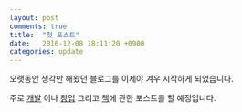```yaml
---
layout: post
comments: true
title:  "첫 포스트"
date:   2016-12-08 18:11:20 +0900
categories: update
---
```



오랫동안 생각만 해왔던 블로그를 이제야 겨우 시작하게 되었습니다.

주로 [개발](/blog/categories/development) 이나 [창업](/blog/categories/startup/) 그리고 [책](/blog/categories/book/)에 관한 포스트를 할 예정입니다.
